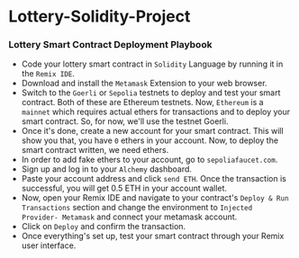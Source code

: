 # Lottery-Solidity-Project

<h3> Lottery Smart Contract Deployment Playbook</h3>

* Code your lottery smart contract in `Solidity` Language by running it in the `Remix IDE`.
* Download and install the `Metamask` Extension to your web browser.
* Switch to the `Goerli` or `Sepolia` testnets to deploy and test your smart contract. Both of these are Ethereum testnets. Now, `Ethereum` is a `mainnet` which requires actual ethers for transactions and to deploy your smart contract. So, for now, we'll use the testnet Goerli.
* Once it's done, create a new account for your smart contract. This will show you that, you have `0` ethers in your account. Now, to deploy the smart contract written, we need ethers.
* In order to add fake ethers to your account, go to `sepoliafaucet.com`.
* Sign up and log in to your `Alchemy` dashboard.
* Paste your account address and click `send ETH`. Once the transaction is successful, you will get 0.5 ETH in your account wallet.
* Now, open your Remix IDE and navigate to your contract's `Deploy & Run Transactions` section and change the environment to `Injected Provider- Metamask` and connect your metamask account.
* Click on `Deploy` and confirm the transaction.
* Once everything's set up, test your smart contract through your Remix user interface.
